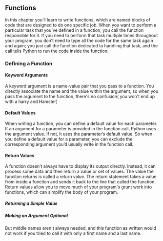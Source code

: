 ## Functions

In this chapter you’ll learn to write functions, which are named blocks of code
that are designed to do one specific job. When you want to perform a particular task
that you’ve defined in a function, you call the function
responsible for it. If you need to perform that task
multiple times throughout your program, you don’t need to type all the
code for the same task again and again; you just call the function dedicated
to handling that task, and the call tells Python to run the code inside the
function.

### Defining a Function


#### Keyword Arguments
A keyword argument is a name-value pair that you pass to a function. You directly associate the name and the value within the argument, so when you pass the argument to the function, there's no confusion( you won't end up with a harry and Hamster)


#### Default Values
When writing a function, you can define a default value for each parameter.
If an argument for a parameter is provided in the function call, Python uses
the argument value. If not, it uses the parameter’s default value. So when
you define a default value for a parameter, you can exclude the corresponding
argument you’d usually write in the function call.

#### Return Values
A function doesn't always have to display its output directly. Instead, it can process some data and then return a value or set of values.  The value the funciton returns is called a return value. The return statement takes a value from inside a function and sends it back to the line that called the function. Return values allow you to move much of your program's grunt work into functions, which can simplify the body of your program.

##### Returning a Simple Value

##### Making an Argument Optional
But middle names aren't always needed, and this function as written would not work if you tried to call it with only a first name and a last name.
